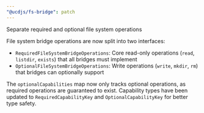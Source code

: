 ```yaml
---
"@ucdjs/fs-bridge": patch
---
```


Separate required and optional file system operations

File system bridge operations are now split into two interfaces:
- `RequiredFileSystemBridgeOperations`: Core read-only operations (`read`, `listdir`, `exists`) that all bridges must implement
- `OptionalFileSystemBridgeOperations`: Write operations (`write`, `mkdir`, `rm`) that bridges can optionally support

The `optionalCapabilities` map now only tracks optional operations, as required operations are guaranteed to exist. Capability types have been updated to `RequiredCapabilityKey` and `OptionalCapabilityKey` for better type safety.
